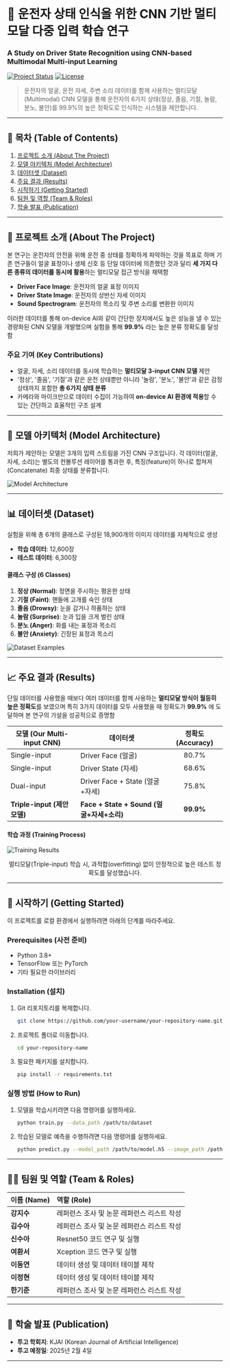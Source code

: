 # 🚗 운전자 상태 인식을 위한 CNN 기반 멀티모달 다중 입력 학습 연구
### A Study on Driver State Recognition using CNN-based Multimodal Multi-input Learning

[![Project Status](https://img.shields.io/badge/status-completed-green)](https://shields.io)
[![License](https://img.shields.io/badge/license-MIT-blue.svg)](LICENSE)

> 운전자의 얼굴, 운전 자세, 주변 소리 데이터를 함께 사용하는 멀티모달(Multimodal) CNN 모델을 통해 운전자의 6가지 상태(정상, 졸음, 기절, 놀람, 분노, 불안)를 99.9%의 높은 정확도로 인식하는 시스템을 제안합니다.

---

## 📜 목차 (Table of Contents)
1. [프로젝트 소개 (About The Project)](#-프로젝트-소개)
2. [모델 아키텍처 (Model Architecture)](#-모델-아키텍처)
3. [데이터셋 (Dataset)](#-데이터셋)
4. [주요 결과 (Results)](#-주요-결과)
5. [시작하기 (Getting Started)](#-시작하기)
6. [팀원 및 역할 (Team & Roles)](#-팀원-및-역할)
7. [학술 발표 (Publication)](#-학술-발표)

---

## 📌 프로젝트 소개 (About The Project)

본 연구는 운전자의 안전을 위해 운전 중 상태를 정확하게 파악하는 것을 목표로 하며 기존 연구들이 얼굴 표정이나 생체 신호 등 단일 데이터에 의존했던 것과 달리 **세 가지 다른 종류의 데이터를 동시에 활용**하는 멀티모달 접근 방식을 채택함

*   **Driver Face Image**: 운전자의 얼굴 표정 이미지
*   **Driver State Image**: 운전자의 상반신 자세 이미지
*   **Sound Spectrogram**: 운전자의 목소리 및 주변 소리를 변환한 이미지

이러한 데이터를 통해 on-device AI와 같이 간단한 장치에서도 높은 성능을 낼 수 있는 경량화된 CNN 모델을 개발했으며 실험을 통해 **99.9%** 라는 높은 분류 정확도를 달성함

### 주요 기여 (Key Contributions)
*   얼굴, 자세, 소리 데이터를 동시에 학습하는 **멀티모달 3-input CNN 모델** 제안
*   '정상', '졸음', '기절'과 같은 운전 상태뿐만 아니라 '놀람', '분노', '불안'과 같은 감정 상태까지 포함한 **총 6가지 상태 분류**
*   카메라와 마이크만으로 데이터 수집이 가능하여 **on-device AI 환경에 적용**할 수 있는 간단하고 효율적인 구조 설계

---

## 🔧 모델 아키텍처 (Model Architecture)

저희가 제안하는 모델은 3개의 입력 스트림을 가진 CNN 구조입니다. 각 데이터(얼굴, 자세, 소리)는 별도의 컨볼루션 레이어를 통과한 후, 특징(feature)이 하나로 합쳐져(Concatenate) 최종 상태를 분류합니다.

<!-- 
[사용법]
아래 이미지는 프로젝트 보고서에 있던 'Figure 1' 입니다.
이 이미지를 `images` 폴더에 `architecture.png` 라는 이름으로 저장하고, 깃허브에 올리면 아래 코드가 이미지를 보여줍니다.
-->
![Model Architecture](images/architecture.png)

---

## 📊 데이터셋 (Dataset)

실험을 위해 총 6개의 클래스로 구성된 18,900개의 이미지 데이터를 자체적으로 생성

*   **학습 데이터**: 12,600장
*   **테스트 데이터**: 6,300장

#### 클래스 구성 (6 Classes)
1.  **정상 (Normal)**: 정면을 주시하는 평온한 상태
2.  **기절 (Faint)**: 핸들에 고개를 숙인 상태
3.  **졸음 (Drowsy)**: 눈을 감거나 하품하는 상태
4.  **놀람 (Surprise)**: 눈과 입을 크게 벌린 상태
5.  **분노 (Anger)**: 화를 내는 표정과 목소리
6.  **불안 (Anxiety)**: 긴장된 표정과 목소리

<!-- 
[사용법]
아래 이미지는 프로젝트 보고서에 있던 'Figure 2' 입니다.
이 이미지를 `images` 폴더에 `dataset_examples.png` 라는 이름으로 저장하고, 깃허브에 올리면 아래 코드가 이미지를 보여줍니다.
-->
![Dataset Examples](images/dataset_examples.png)

---

## 📈 주요 결과 (Results)

단일 데이터를 사용했을 때보다 여러 데이터를 함께 사용하는 **멀티모달 방식이 월등히 높은 정확도**를 보였으며 특히 3가지 데이터를 모두 사용했을 때 정확도가 **99.9%** 에 도달하며 본 연구의 가설을 성공적으로 증명함

| 모델 (Our Multi-input CNN) | 데이터셋 | 정확도 (Accuracy) |
| -------------------------- | ------------------------------------- | :---------------: |
| Single-input               | Driver Face (얼굴)                    |       80.7%       |
| Single-input               | Driver State (자세)                   |       68.6%       |
| Dual-input                 | Driver Face + State (얼굴+자세)       |       75.8%       |
| **Triple-input (제안 모델)**   | **Face + State + Sound (얼굴+자세+소리)** |     **99.9%**     |

#### 학습 과정 (Training Process)
<!-- 
[사용법]
아래 이미지는 프로젝트 보고서에 있던 'Figure 3' 입니다.
이 이미지를 `images` 폴더에 `training_graphs.png` 라는 이름으로 저장하고, 깃허브에 올리면 아래 코드가 이미지를 보여줍니다.
-->
![Training Results](images/training_graphs.png)
<p align="center">멀티모달(Triple-input) 학습 시, 과적합(overfitting) 없이 안정적으로 높은 테스트 정확도를 달성했습니다.</p>

---

## 🚀 시작하기 (Getting Started)

이 프로젝트를 로컬 환경에서 실행하려면 아래의 단계를 따라주세요.

### Prerequisites (사전 준비)
*   Python 3.8+
*   TensorFlow 또는 PyTorch
*   기타 필요한 라이브러리

### Installation (설치)
1.  Git 리포지토리를 복제합니다.
    ```sh
    git clone https://github.com/your-username/your-repository-name.git
    ```
2.  프로젝트 폴더로 이동합니다.
    ```sh
    cd your-repository-name
    ```
3.  필요한 패키지를 설치합니다.
    ```sh
    pip install -r requirements.txt
    ```

### 실행 방법 (How to Run)
1.  모델을 학습시키려면 다음 명령어를 실행하세요.
    ```sh
    python train.py --data_path /path/to/dataset
    ```
2.  학습된 모델로 예측을 수행하려면 다음 명령어를 실행하세요.
    ```sh
    python predict.py --model_path /path/to/model.h5 --image_path /path/to/image.jpg
    ```

---

## 👨‍💻 팀원 및 역할 (Team & Roles)

| 이름 (Name) | 역할 (Role) |
| :---------- | :--------------------------------------------------------- |
| **강지수**  | 레퍼런스 조사 및 논문 레퍼런스 리스트 작성                 |
| **김수아**  | 레퍼런스 조사 및 논문 레퍼런스 리스트 작성                 |
| **신수아**  | Resnet50 코드 연구 및 실행                                 |
| **여환서**  | Xception 코드 연구 및 실행                                 |
| **이동연**  | 데이터 생성 및 데이터 테이블 제작                          |
| **이정현**  | 데이터 생성 및 데이터 테이블 제작                          |
| **한기준**  | 레퍼런스 조사 및 논문 레퍼런스 리스트 작성                 |

---

## 📝 학술 발표 (Publication)

*   **투고 학회지**: KJAI (Korean Journal of Artificial Intelligence)
*   **투고 예정일**: 2025년 2월 4일

---

